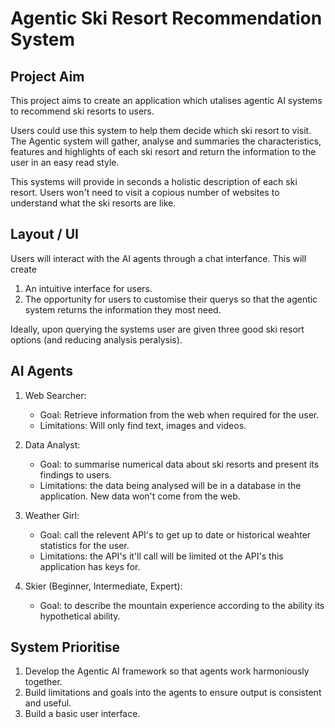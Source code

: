 
# Agentic Ski Resort Recommendation System

## Project Aim

This project aims to create an application which utalises agentic AI
systems to recommend ski resorts to users. 

Users could use this system to help them decide which ski resort to visit. The Agentic 
system will gather, analyse and summaries the characteristics, features and highlights of
each ski resort and return the information to the user in an easy read style. 

This systems will provide in seconds a holistic description of each ski resort. Users won't 
need to visit a copious number of websites to understand what the ski resorts are like. 

## Layout / UI

Users will interact with the AI agents through a chat interfance. This will create 

1. An intuitive interface for users.
2. The opportunity for users to customise their querys so that the agentic system returns the information they most need.

Ideally, upon querying the systems user are given three good ski resort options (and reducing analysis peralysis). 

## AI Agents 
1. Web Searcher:
    - Goal: Retrieve information from the web when required for the user. 
    - Limitations: Will only find text, images and videos.

2. Data Analyst:
    - Goal: to summarise numerical data about ski resorts and present its findings to users.
    - Limitations: the data being analysed will be in a database in the application. New data won't
    come from the web.

3. Weather Girl:
    - Goal: call the relevent API's to get up to date or historical weahter statistics for the user.
    - Limitations: the API's it'll call will be limited ot the API's this application has keys for. 

4. Skier (Beginner, Intermediate, Expert):
    - Goal: to describe the mountain experience according to the ability its hypothetical ability.

## System Prioritise

1. Develop the Agentic AI framework so that agents work harmoniously together. 
2. Build limitations and goals into the agents to ensure output is consistent and useful.
3. Build a basic user interface. 
